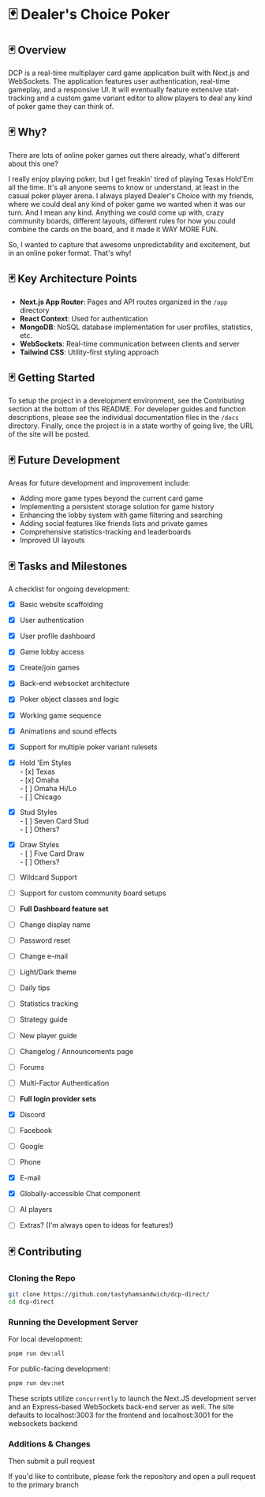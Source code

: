 # 🃏 Dealer's Choice Poker

## 🃏 Overview

DCP is a real-time multiplayer card game application built with Next.js and WebSockets. The application features user authentication, real-time gameplay, and a responsive UI. It will eventually feature extensive stat-tracking and a custom game variant editor to allow players to deal any kind of poker game they can think of.

## 🃏 Why?

There are lots of online poker games out there already, what's different about this one? 

I really enjoy playing poker, but I get freakin' tired of playing Texas Hold'Em all the time. It's all anyone seems to know or understand, at least in the casual poker player arena. I always played Dealer's Choice with my friends, where we could deal any kind of poker game we wanted when it was our turn. And I mean any kind. Anything we could come up with, crazy community boards, different layouts, different rules for how you could combine the cards on the board, and it made it WAY MORE FUN.

So, I wanted to capture that awesome unpredictability and excitement, but in an online poker format. That's why!

## 🃏 Key Architecture Points

- **Next.js App Router**: Pages and API routes organized in the `/app` directory
- **React Context**: Used for authentication
- **MongoDB**: NoSQL database implementation for user profiles, statistics, etc.
- **WebSockets**: Real-time communication between clients and server
- **Tailwind CSS**: Utility-first styling approach

## 🃏 Getting Started

To setup the project in a development environment, see the Contributing section at the bottom of this README. For developer guides and function descriptions, please see the individual documentation files in the `/docs` directory. Finally, once the project is in a state worthy of going live, the URL of the site will be posted.

## 🃏 Future Development

Areas for future development and improvement include:

- Adding more game types beyond the current card game
- Implementing a persistent storage solution for game history
- Enhancing the lobby system with game filtering and searching
- Adding social features like friends lists and private games
- Comprehensive statistics-tracking and leaderboards
- Improved UI layouts

## 🃏 Tasks and Milestones

A checklist for ongoing development:

- [x]  Basic website scaffolding  
- [x]  User authentication  
- [x]  User profile dashboard  
- [x]  Game lobby access  
- [x]  Create/join games  
- [x]  Back-end websocket architecture  
- [x]  Poker object classes and logic  
- [x]  Working game sequence  
- [x]  Animations and sound effects  
- [x]  Support for multiple poker variant rulesets  
  - [x]  Hold 'Em Styles  
    - [x]  Texas  
    - [x]  Omaha  
    - [ ]  Omaha Hi/Lo  
    - [ ]  Chicago  
  - [x]  Stud Styles  
    - [ ]  Seven Card Stud  
    - [ ]  Others?
  - [x]  Draw Styles  
    - [ ]  Five Card Draw  
    - [ ]  Others?
- [ ]  Wildcard Support  
- [ ]  Support for custom community board setups  
- [ ]  **Full Dashboard feature set**  
  - [ ] Change display name  
  - [ ]  Password reset  
  - [ ]  Change e-mail   
  - [ ]  Light/Dark theme  
  - [ ]  Daily tips  
  - [ ]  Statistics tracking  
  - [ ]  Strategy guide  
  - [ ]  New player guide  
- [ ]  Changelog / Announcements page  
- [ ]  Forums  
- [ ]  Multi-Factor Authentication  
- [ ]  **Full login provider sets**  
  - [x]  Discord  
  - [ ]  Facebook  
  - [ ]  Google  
  - [ ]  Phone  
  - [x]  E-mail  
- [x]  Globally-accessible Chat component
- [ ]  AI players   
- [ ]  Extras? (I'm always open to ideas for features!)   


## 🃏 Contributing

### Cloning the Repo
```bash
git clone https://github.com/tastyhamsandwich/dcp-direct/
cd dcp-direct
```

### Running the Development Server

For local development:
```bash
pnpm run dev:all
```

For public-facing development:
```bash
pnpm run dev:net
```

These scripts utilize `concurrently` to launch the Next.JS development server and an Express-based WebSockets back-end server as well.
The site defaults to localhost:3003 for the frontend and localhost:3001 for the websockets backend

### Additions & Changes
Then submit a pull request

If you'd like to contribute, please fork the repository and open a pull request to the primary branch

